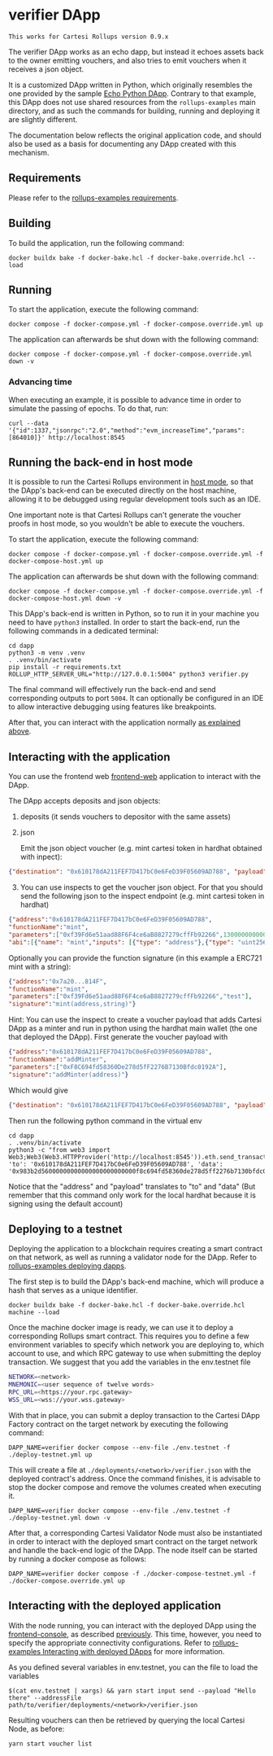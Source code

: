 # verifier DApp

```
This works for Cartesi Rollups version 0.9.x
```

The verifier DApp works as an echo dapp, but instead it echoes assets back to the owner emitting vouchers, and also tries to emit vouchers when it receives a json object.

It is a customized DApp written in Python, which originally resembles the one provided by the sample [Echo Python DApp](https://github.com/cartesi/rollups-examples/tree/main/echo-python).
Contrary to that example, this DApp does not use shared resources from the `rollups-examples` main directory, and as such the commands for building, running and deploying it are slightly different.

The documentation below reflects the original application code, and should also be used as a basis for documenting any DApp created with this mechanism.

## Requirements

Please refer to the [rollups-examples requirements](https://github.com/cartesi/rollups-examples/tree/main/README.md#requirements).

## Building

To build the application, run the following command:

```shell
docker buildx bake -f docker-bake.hcl -f docker-bake.override.hcl --load
```

## Running

To start the application, execute the following command:

```shell
docker compose -f docker-compose.yml -f docker-compose.override.yml up
```

The application can afterwards be shut down with the following command:

```shell
docker compose -f docker-compose.yml -f docker-compose.override.yml down -v
```

### Advancing time

When executing an example, it is possible to advance time in order to simulate the passing of epochs. To do that, run:

```shell
curl --data '{"id":1337,"jsonrpc":"2.0","method":"evm_increaseTime","params":[864010]}' http://localhost:8545
```

## Running the back-end in host mode

It is possible to run the Cartesi Rollups environment in [host mode](https://github.com/cartesi/rollups-examples/tree/main/README.md#host-mode), so that the DApp's back-end can be executed directly on the host machine, allowing it to be debugged using regular development tools such as an IDE. 

One important note is that Cartesi Rollups can't generate the voucher proofs in host mode, so you wouldn't be able to execute the vouchers.

To start the application, execute the following command:
```shell
docker compose -f docker-compose.yml -f docker-compose.override.yml -f docker-compose-host.yml up
```

The application can afterwards be shut down with the following command:
```shell
docker compose -f docker-compose.yml -f docker-compose.override.yml -f docker-compose-host.yml down -v
```

This DApp's back-end is written in Python, so to run it in your machine you need to have `python3` installed.
In order to start the back-end, run the following commands in a dedicated terminal:

```shell
cd dapp
python3 -m venv .venv
. .venv/bin/activate
pip install -r requirements.txt
ROLLUP_HTTP_SERVER_URL="http://127.0.0.1:5004" python3 verifier.py
```

The final command will effectively run the back-end and send corresponding outputs to port `5004`.
It can optionally be configured in an IDE to allow interactive debugging using features like breakpoints.

After that, you can interact with the application normally [as explained above](#interacting-with-the-application).

## Interacting with the application

You can use the frontend web [frontend-web](https://github.com/lynoferraz/frontend-web-cartesi) application to interact with the DApp.

The DApp accepts deposits and json objects:
1. deposits (it sends vouchers to depositor with the same assets)
2. json 

   Emit the json object voucher (e.g. mint cartesi token in hardhat obtained with inpect): 
    
```json
{"destination": "0x610178dA211FEF7D417bC0e6FeD39F05609AD788", "payload": "0x40c10f19000000000000000000000000f39fd6e51aad88f6f4ce6ab8827279cfffb92266000000000000000000000000000000000000000000000000b469471f80140000"}
```
    
3. You can use inspects to get the voucher json object. For that you should send the following json to the inspect endpoint (e.g. mint cartesi token in hardhat)

```json
{"address":"0x610178dA211FEF7D417bC0e6FeD39F05609AD788",
"functionName":"mint",
"parameters":["0xf39Fd6e51aad88F6F4ce6aB8827279cffFb92266",13000000000000000000],
"abi":[{"name": "mint","inputs": [{"type": "address"},{"type": "uint256"}],"type": "function"}]}
```

   Optionally you can provide the function signature (in this example a ERC721 mint with a string):

```json
{"address":"0x7a20...814F",
"functionName":"mint",
"parameters":["0xf39Fd6e51aad88F6F4ce6aB8827279cffFb92266","test"],
"signature":"mint(address,string)"}
```

Hint: You can use the inspect to create a voucher payload that adds Cartesi DApp as a minter and run in python using the hardhat main wallet (the one that deployed the DApp). First generate the voucher payload with 

```json
{"address":"0x610178dA211FEF7D417bC0e6FeD39F05609AD788",
"functionName":"addMinter",
"parameters":["0xF8C694fd58360De278d5fF2276B7130Bfdc0192A"],
"signature":"addMinter(address)"}
```

Which would give

```json
{"destination": "0x610178dA211FEF7D417bC0e6FeD39F05609AD788", "payload": "0x983b2d56000000000000000000000000f8c694fd58360de278d5ff2276b7130bfdc0192a"}
```

Then run the following python command in the virtual env

```shell
cd dapp
. .venv/bin/activate
python3 -c "from web3 import Web3;Web3(Web3.HTTPProvider('http://localhost:8545')).eth.send_transaction({ 'to': '0x610178dA211FEF7D417bC0e6FeD39F05609AD788', 'data': '0x983b2d56000000000000000000000000f8c694fd58360de278d5ff2276b7130bfdc0192a'})"
```

Notice that the "address" and "payload" translates to "to" and "data" (But remember that this command only work for the local hardhat because it is signing using the default account)

## Deploying to a testnet

Deploying the application to a blockchain requires creating a smart contract on that network, as well as running a validator node for the DApp.
Refer to [rollups-examples deploying dapps](https://github.com/cartesi/rollups-examples#deploying-dapps).

The first step is to build the DApp's back-end machine, which will produce a hash that serves as a unique identifier.

```shell
docker buildx bake -f docker-bake.hcl -f docker-bake.override.hcl machine --load
```

Once the machine docker image is ready, we can use it to deploy a corresponding Rollups smart contract. This requires you to define a few environment variables to specify which network you are deploying to, which account to use, and which RPC gateway to use when submitting the deploy transaction. We suggest that you add the variables in the env.testnet file 

```bash
NETWORK=<network>
MNEMONIC=<user sequence of twelve words>
RPC_URL=<https://your.rpc.gateway>
WSS_URL=<wss://your.wss.gateway>
```

With that in place, you can submit a deploy transaction to the Cartesi DApp Factory contract on the target network by executing the following command:

```shell
DAPP_NAME=verifier docker compose --env-file ./env.testnet -f ./deploy-testnet.yml up
```

This will create a file at `./deployments/<network>/verifier.json` with the deployed contract's address.
Once the command finishes, it is advisable to stop the docker compose and remove the volumes created when executing it.

```shell
DAPP_NAME=verifier docker compose --env-file ./env.testnet -f ./deploy-testnet.yml down -v
```

After that, a corresponding Cartesi Validator Node must also be instantiated in order to interact with the deployed smart contract on the target network and handle the back-end logic of the DApp. The node itself can be started by running a docker compose as follows:

```shell
DAPP_NAME=verifier docker compose -f ./docker-compose-testnet.yml -f ./docker-compose.override.yml up
```

## Interacting with the deployed application

With the node running, you can interact with the deployed DApp using the [frontend-console](https://github.com/cartesi/rollups-examples/tree/main/frontend-console), as described [previously](#interacting-with-the-application).
This time, however, you need to specify the appropriate connectivity configurations. Refer to [rollups-examples Interacting with deployed DApps](https://github.com/cartesi/rollups-examples#interacting-with-deployed-dapps) for more information.

As you defined several variables in env.testnet, you can the file to load the variables

```shell
$(cat env.testnet | xargs) && yarn start input send --payload "Hello there" --addressFile path/to/verifier/deployments/<network>/verifier.json
```

Resulting vouchers can then be retrieved by querying the local Cartesi Node, as before:

```shell
yarn start voucher list
```
